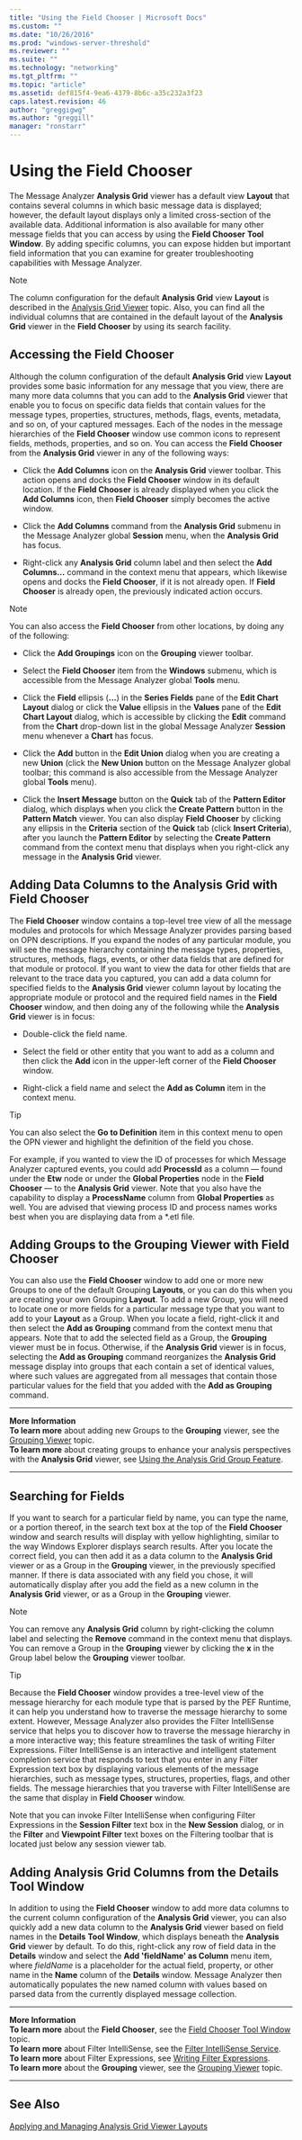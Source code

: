 ```yaml
---
title: "Using the Field Chooser | Microsoft Docs"
ms.custom: ""
ms.date: "10/26/2016"
ms.prod: "windows-server-threshold"
ms.reviewer: ""
ms.suite: ""
ms.technology: "networking"
ms.tgt_pltfrm: ""
ms.topic: "article"
ms.assetid: def815f4-9ea6-4379-8b6c-a35c232a3f23
caps.latest.revision: 46
author: "greggigwg"
ms.author: "greggill"
manager: "ronstarr"
---
```


# Using the Field Chooser

The Message Analyzer **Analysis Grid** viewer has a default view **Layout** that contains several columns in which basic message data is displayed; however, the default layout displays only a limited cross-section of the available data. Additional information is also available for many other message fields that you can access by using the **Field Chooser** **Tool Window**. By adding specific columns, you can expose hidden but important field information that you can examine for greater troubleshooting capabilities with Message Analyzer.  
  
> [!NOTE]
>  The column configuration for the default **Analysis Grid**  view **Layout** is described in the [Analysis Grid Viewer](analysis-grid-viewer.md) topic. Also, you can find all the individual columns that are contained in the default layout of the **Analysis Grid** viewer in the **Field Chooser** by using its search facility.  
  
## Accessing the Field Chooser  

 Although the column configuration of the default **Analysis Grid** view **Layout** provides some basic information for any message that you view, there are many more data columns that you can add to the **Analysis Grid** viewer that enable you to focus on specific data fields that contain values for the message types, properties, structures, methods, flags, events, metadata, and so on, of your captured messages. Each of the nodes in the message hierarchies of the **Field Chooser** window use common icons to represent fields, methods, properties, and so on. You can access the **Field Chooser** from the **Analysis Grid** viewer in any of the following ways:  
  
-   Click the **Add Columns** icon on the **Analysis Grid** viewer toolbar. This action opens and docks the **Field Chooser** window in its default location. If the **Field Chooser** is already displayed when you click the **Add Columns** icon, then **Field Chooser** simply becomes the active window.  
  
-   Click the **Add Columns** command from the **Analysis Grid** submenu in the Message Analyzer global **Session** menu, when the **Analysis Grid** has focus.  
  
-   Right-click any **Analysis Grid** column label and then select the **Add Columns…** command in the context menu that appears, which likewise opens and docks the **Field Chooser**, if it is not already open. If **Field Chooser** is already open, the previously indicated action occurs.  
  
> [!NOTE]
>  You can also access the **Field Chooser** from other locations, by doing any of the following:  
  
-   Click the **Add Groupings** icon on the **Grouping** viewer toolbar.  
  
-   Select the **Field Chooser** item from the **Windows** submenu, which is accessible from the Message Analyzer global **Tools** menu.  
  
-   Click the **Field** ellipsis (**…**) in the **Series Fields** pane of the **Edit Chart Layout** dialog or click the **Value** ellipsis in the **Values** pane of the **Edit Chart Layout** dialog, which is accessible by clicking the **Edit** command from the **Chart** drop-down list in the global Message Analyzer **Session** menu whenever a **Chart** has focus.  
  
-   Click the **Add** button in the **Edit Union** dialog when you are creating a new **Union** (click the **New Union** button on the Message Analyzer global toolbar; this command is also accessible from the Message Analyzer global **Tools** menu).  
  
-   Click the **Insert Message** button on the **Quick** tab of the **Pattern Editor** dialog, which displays when you click the **Create Pattern** button in the **Pattern Match** viewer. You can also display **Field Chooser** by clicking any ellipsis in the **Criteria** section of the **Quick** tab (click **Insert Criteria**), after you launch the **Pattern Editor** by selecting the **Create Pattern** command from the context menu that displays when you right-click any message in the **Analysis Grid** viewer.  
  
## Adding Data Columns to the Analysis Grid with Field Chooser  
 The **Field Chooser** window contains a top-level tree view of all the message modules and protocols for which Message Analyzer provides parsing based on OPN descriptions. If you expand the nodes of any particular module, you will see the message hierarchy containing the message types, properties, structures, methods, flags, events, or other data fields that are defined for that module or protocol. If you want to view the data for other fields that are relevant to the trace data you captured, you can add a data column for specified fields to the **Analysis Grid** viewer column layout by locating the appropriate module or protocol and the required field names in the **Field Chooser** window, and then doing any of the following while the **Analysis Grid** viewer is in focus:  
  
-   Double-click the field name.  
  
-   Select the field or other entity that you want to add as a column and then click the **Add** icon in the upper-left corner of the **Field Chooser** window.  
  
-   Right-click a field name and select the **Add as Column** item in the context menu.  
  
 > [!TIP]
 >  You can also select the **Go to Definition** item in this context menu to open the OPN viewer and highlight the definition of the field you chose.  
  
 For example, if you wanted to view the ID of processes for which Message Analyzer captured events, you could add  **ProcessId** as a column — found under the **Etw** node or under the **Global Properties** node in the **Field Chooser** — to the **Analysis Grid** viewer. Note that you also have the capability to display a **ProcessName** column from **Global Properties** as well. You are advised that viewing process ID and process names works best when you are displaying data from a *.etl file.  
  
## Adding Groups to the Grouping Viewer with Field Chooser  
 You can also use the **Field Chooser** window to add one or more new Groups to one of the default Grouping **Layouts**, or you can do this when you are creating your own Grouping **Layout**. To add a new Group, you will need to locate one or more fields for a particular message type that you want to add to your **Layout** as a Group. When you locate a field, right-click it and then select the **Add as Grouping** command from the context menu that appears. Note that to add the selected field as a Group, the **Grouping** viewer must be in focus. Otherwise, if the **Analysis Grid** viewer is in focus, selecting the **Add as Grouping** command reorganizes the **Analysis Grid** message display into groups that each contain a set of identical values, where such values are aggregated from all messages that contain those particular values for the field that you added with the **Add as Grouping** command.  
  
---  
  
 **More Information**   
 **To learn more** about adding new Groups to the **Grouping** viewer, see the [Grouping Viewer](grouping-viewer.md) topic.  
**To learn more** about creating groups to enhance your analysis perspectives with the **Analysis Grid** viewer, see [Using the Analysis Grid Group Feature](using-the-analysis-grid-group-feature.md).   

---  
  
## Searching for Fields  

 If you want to search for a particular field by name, you can type the name, or a portion thereof, in the search text box at the top of the **Field Chooser** window and search results will display with yellow highlighting, similar to the way Windows Explorer displays search results. After you locate the correct field, you can then add it as a data column to the **Analysis Grid** viewer or as a Group in the **Grouping** viewer, in the previously specified manner. If there is data associated with any field you chose, it will automatically display after you add the field as a new column in the **Analysis Grid** viewer, or as a Group in the **Grouping** viewer.  
  
> [!NOTE]
>  You can remove any **Analysis Grid** column by right-clicking the column label and selecting the **Remove** command in the context menu that displays. You can remove a Group in the **Grouping** viewer by clicking the **x** in the Group label below the **Grouping** viewer toolbar.  
  
> [!TIP]
>  Because the **Field Chooser**  window provides a tree-level view of the message hierarchy for each module type that is parsed by the PEF Runtime, it can help you understand how to traverse the message hierarchy to some extent. However, Message Analyzer also provides the Filter IntelliSense service that helps you to discover how to traverse the message hierarchy in a more interactive way; this feature streamlines the task of writing Filter Expressions. Filter IntelliSense is an interactive and intelligent statement completion service that responds to text that you enter in any Filter Expression text box by displaying various elements of the message hierarchies, such as message types, structures, properties, flags, and other fields. The message hierarchies that you traverse with Filter IntelliSense are the same that display in **Field Chooser** window.  
>   
>  Note that you can invoke Filter IntelliSense when configuring Filter Expressions in the **Session Filter** text box in the **New Session** dialog, or in the **Filter** and **Viewpoint Filter** text boxes on the Filtering toolbar that is located just below any session viewer tab.  
  
## Adding Analysis Grid Columns from the Details Tool Window  

 In addition to using the **Field Chooser** window to add more data columns to the current column configuration of the **Analysis Grid** viewer, you can also quickly add a new data column to the **Analysis Grid** viewer based on field names in the **Details** **Tool Window**, which displays beneath the **Analysis Grid** viewer by default. To do this, right-click any row of field data in the **Details** window and select the **Add 'fieldName' as Column** menu item, where *fieldName* is a placeholder for the actual field, property, or other name in the **Name** column of the **Details** window. Message Analyzer then automatically populates the new named column with values based on parsed data from the currently displayed message collection.  
  
---  
  
**More Information**   
**To learn more** about the **Field Chooser**, see the [Field Chooser Tool Window](field-chooser-tool-window.md) topic.  
**To learn more** about Filter IntelliSense, see the [Filter IntelliSense Service](filter-intellisense-service.md).  
**To learn more** about Filter Expressions, see [Writing Filter Expressions](writing-filter-expressions.md).  
**To learn more** about the **Grouping** viewer, see the [Grouping Viewer](grouping-viewer.md) topic.   

---  
  
## See Also  

[Applying and Managing Analysis Grid Viewer Layouts](applying-and-managing-analysis-grid-viewer-layouts.md)